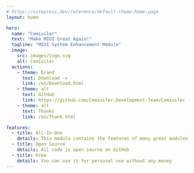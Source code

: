```yaml
---
# https://vitepress.dev/reference/default-theme-home-page
layout: home

hero:
  name: "Cemiuiler"
  text: "Make MIUI Great Again!"
  tagline: "MIUI System Enhancement Module"
  image:
    src: images/logo.svg
    alt: Cemiuiler
  actions:
    - theme: brand
      text: Download ->
      link: /en/Download.html
    - theme: alt
      text: GitHub
      link: https://github.com/Cemiuiler-Development-Team/Cemiuiler
    - theme: alt
      text: Thanks
      link: /en/Thank.html

features:
  - title: All-In-One
    details: This module contains the features of many great modules
  - title: Open Source
    details: All code is open source on GitHub
  - title: Free
    details: You can use it for personal use without any money
---
```


